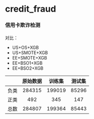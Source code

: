 # credit_fraud
### 信用卡欺诈检测

####  

对比：
* US+OS+XGB
* US+SMOTE+XGB
* EE+SMOTE+XGB
* EE+BSO1+XGB
* EE+BSO2+XGB

|      |原始数据 |训练集 |测试集|
|:-----:|:-----:|:-----:|:-----:| 
| 负类 | 284315 | 199019 | 85296 |
| 正类 |   492  |   345  |   147 |
| 总数 | 284807 | 199364 | 85443 |	


			





